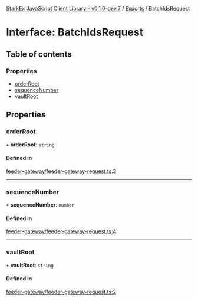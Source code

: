 [StarkEx JavaScript Client Library - v0.1.0-dev.7](../README.md) / [Exports](../modules.md) / BatchIdsRequest

# Interface: BatchIdsRequest

## Table of contents

### Properties

- [orderRoot](BatchIdsRequest.md#orderroot)
- [sequenceNumber](BatchIdsRequest.md#sequencenumber)
- [vaultRoot](BatchIdsRequest.md#vaultroot)

## Properties

### orderRoot

• **orderRoot**: `string`

#### Defined in

[feeder-gateway/feeder-gateway-request.ts:3](https://github.com/starkware-libs/starkex-js/blob/26f82a7/src/lib/feeder-gateway/feeder-gateway-request.ts#L3)

---

### sequenceNumber

• **sequenceNumber**: `number`

#### Defined in

[feeder-gateway/feeder-gateway-request.ts:4](https://github.com/starkware-libs/starkex-js/blob/26f82a7/src/lib/feeder-gateway/feeder-gateway-request.ts#L4)

---

### vaultRoot

• **vaultRoot**: `string`

#### Defined in

[feeder-gateway/feeder-gateway-request.ts:2](https://github.com/starkware-libs/starkex-js/blob/26f82a7/src/lib/feeder-gateway/feeder-gateway-request.ts#L2)
